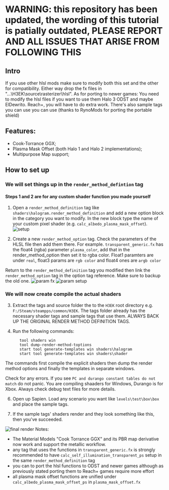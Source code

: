 # WARNING: this repository has been updated, the wording of this tutorial is patially outdated, PLEASE REPORT AND ALL ISSUES THAT ARISE FROM FOLLOWING THIS

## Intro
If you use other hlsl mods make sure to modify both this set and the other for compatibility. Either way drop the fx files in "...\H3EK\source\rasterizer\hlsl".
As for porting to newer games: You need to modify the hlsl files if you want to use them Halo 3 ODST and maybe ElDewrito. Reach+, you will have to do extra work.
There's also sample tags you can use you can use (thanks to RynoMods for porting the portable shield)

## Features:
- Cook-Torrance GGX;
- Plasma Mask Offset (both Halo 1 and Halo 2 implementations);
- Multipurpose Map support;

## How to set up
### We will set things up in the `render_method_defintion` tag 
#### Steps 1 and 2 are for any custom shader function you made yourself

1. Open a `render_method_definition` tag like `shaders\halogram.render_method_definition` and add a new option block in the category you want to modify. In the new block type the name of your custom pixel shader (e.g. `calc_albedo_plasma_mask_offset`).
![setup](https://github.com/SpartanJoe193/SpartanJoe-HLSL/blob/main/pics/render_method_definition_setup.png?raw=true)

2. Create a new `render_method_option` tag. Check the parameters of the HLSL file then add them there.
   For example. `transparent_generic.fx` has the float4 (rgba) parameter `plasma_color`, add that in the
   render_method_option then set it to rgba color. Float1 paramters are under `real`, float3 params are `rgb color` and float4 ones are `argb color`

Return to the `render_method_definition` tag you modified then link the `render_method_option` tag in the option tag reference. Make sure to backup the old one.
![param fx](https://github.com/SpartanJoe193/SpartanJoe-HLSL/blob/main/pics/fx%20file%20parameter.png?raw=true)
![param setup](https://github.com/SpartanJoe193/SpartanJoe-HLSL/blob/main/pics/parameters%20in%20option.png?raw=true)

### We will now create compile the actual shaders
3. Extract the tags and source folder the to the `H3EK` root directory e.g. `F:/Steam/steampps/common/H3EK`. The tags folder already has the necessary shader tags and sample tags that use them. ALWAYS BACK UP THE ORIGINAL RENDER METHOD DEFINITION TAGS.

4. Run the following commands:
   ```
      tool shaders win
      tool dump-render-method-toptions
      start tool generate-templates win shaders\halogram
      start tool generate-templates win shaders\shader

   ```
The commands first compile the explicit shaders then dump the render method options and finally the templates in separate windows.

   Check for any errors. If you see `PC and durango constant tables do not match` do not panic. You are compiling shaaders for Windows, Durango is for Xbox. Always check debug text files for more details.

6. Open up Sapien. Load any scenario you want like `levels\test\box\box` and place the sample tags.

7. If the sample tags' shaders render and they look something like this, then you've succeeded.

![final render](https://github.com/SpartanJoe193/SpartanJoe-HLSL/blob/main/pics/Screenshot%202024-10-16%20104110.png)
Notes:
- The Material Models "Cook Torrance GGX" and its PBR map derivative now work and support the metallic workflow. 
- any tag that uses the functions in `transparent_generic.fx` is strongly recommended to have `calc_self_illumination_transparent_ps` setup in the same `render_method_definition` tag
- you can to port the hlsl functions to ODST and newer games although as previously stated porting them to Reach+ games require more effort
- all plasma mask offset functions are unified under `calc_albedo_plasma_mask_offset_ps` in `plasma_mask_offset.fx`
